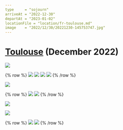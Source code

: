 ```yaml
---
type     = "sojourn"
arriveAt = "2022-12-30"
departAt = "2023-01-02"
locationFile = "location/fr-toulouse.md"
image    = "2022/12/30/20221230-145753747.jpg"
---
```


# [Toulouse](location/fr-toulouse.md) (December 2022)

![](2022/12/31/20221231-202046309.jpg)

{% row %}
![](2022/12/31/20221231-202156043.jpg)
![](2022/12/31/20221231-202207487.jpg)
![](2022/12/31/20221231-202232165.jpg)
![](2022/12/31/20221231-202428357.jpg)
{% /row %}

![](2023/01/02/20230102-093230.jpg)

{% row %}
![](2023/01/01/20230101-134905218.jpg)
![](2023/01/01/20230101-112139766.jpg)
{% /row %}

![](2023/01/01/20230101-113310353.jpg)


![](2023/01/01/20230101-165854871.jpg)

{% row %}
![](2023/01/01/20230101-171006248.jpg)
![](2023/01/01/20230101-171411094.jpg)
{% /row %}

